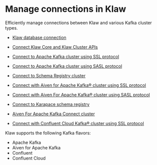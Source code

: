 # Manage connections in Klaw

Efficiently manage connections between Klaw and various Kafka cluster types.

- [Klaw database connection](klaw-db-connection.md)

- [Connect Klaw Core and Klaw Cluster APIs](klaw-core-with-clusterapi.md)

- [Connect to Apache Kafka cluster using SSL protocol](kafka-cluster-ssl-protocol.md)

- [Connect to Apache Kafka cluster using SASL protocol](kafka-cluster-sasl-ssl-protocol.md)

- [Connect to Schema Registry cluster](sr-cluster-ssl-protocol.md)

- [Connect with Aiven for Apache Kafka® cluster using SSL protocol](aiven-kafka-cluster-ssl-protocol.md)

- [Connect with Aiven For Apache Kafka® cluster using SASL protocol](aiven-kafka-cluster-sasl-ssl-protocol.md)

- [Connect to Karapace schema registry](aiven-karapace-cluster-ssl-protocol.md)

- [Aiven For Apache Kafka Connect cluster](aiven-kafka-connect-cluster-ssl-protocol.md)

- [Connect with Confluent Cloud Kafka® cluster using SSL protocol](confluent-cloud-kafka-cluster-ssl-protocol.md)

Klaw supports the following Kafka flavors:

- Apache Kafka
- Aiven for Apache Kafka
- Confluent
- Confluent Cloud
